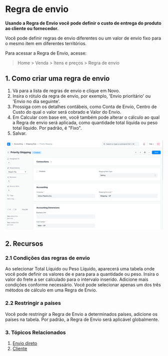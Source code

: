 # Regra de envio



**Usando a Regra de Envio você pode definir o custo de entrega do produto ao cliente ou fornecedor.**


Você pode definir regras de envio diferentes ou um valor de envio fixo para o mesmo item em diferentes territórios.


Para acessar a Regra de Envio, acesse:
> Home > Venda > Itens e preços > Regra de envio


## 1. Como criar uma regra de envio


1. Vá para a lista de regras de envio e clique em Novo.
2. Insira o rótulo da regra de envio, por exemplo, 'Envio prioritário' ou 'Envio no dia seguinte'.
3. Prossiga com os detalhes contábeis, como Conta de Envio, Centro de Custo do qual o valor será cobrado e Valor do Envio.
4. Em Calcular com base em, você também pode alterar o cálculo ao qual a Regra de envio será aplicada, como quantidade total líquida ou peso total líquido. Por padrão, é "Fixo".
5. Salvar.


![Regra de envio](/files/shipping-rule.png)


## 2. Recursos


### 2.1 Condições das regras de envio


Ao selecionar Total Líquido ou Peso Líquido, aparecerá uma tabela onde você pode definir os valores de e para para a quantidade ou peso. Insira o valor do frete a ser calculado para o intervalo inserido. Adicione mais condições conforme necessário. Você pode selecionar apenas um dos três métodos de cálculo em uma Regra de Envio.


### 2.2 Restringir a países


Você pode restringir a Regra de Envio a determinados países, adicione os países na tabela. Por padrão, a Regra de Envio será aplicável globalmente.


### 3. Tópicos Relacionados


1. [Envio direto](/docs/pt/selling/articles/drop-shipping)
2. [Cliente](/docs/pt/CRM/customer)



